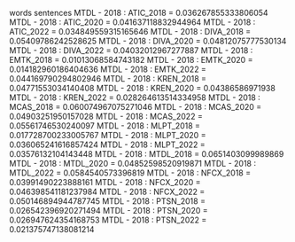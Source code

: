 words
sentences
MTDL - 2018 : ATIC_2018 = 0.036267855333806054
MTDL - 2018 : ATIC_2020 = 0.041637118832944964
MTDL - 2018 : ATIC_2022 = 0.034849559315165646
MTDL - 2018 : DIVA_2018 = 0.05409786242528625
MTDL - 2018 : DIVA_2020 = 0.04812075777530134
MTDL - 2018 : DIVA_2022 = 0.04032012967277887
MTDL - 2018 : EMTK_2018 = 0.01013068584743182
MTDL - 2018 : EMTK_2020 = 0.014182960186404636
MTDL - 2018 : EMTK_2022 = 0.044169790294802946
MTDL - 2018 : KREN_2018 = 0.04771553034140408
MTDL - 2018 : KREN_2020 = 0.04386586971938
MTDL - 2018 : KREN_2022 = 0.028264613514334958
MTDL - 2018 : MCAS_2018 = 0.060074967075271046
MTDL - 2018 : MCAS_2020 = 0.04903251950157028
MTDL - 2018 : MCAS_2022 = 0.05561746530240097
MTDL - 2018 : MLPT_2018 = 0.017728700233005767
MTDL - 2018 : MLPT_2020 = 0.036065241616857424
MTDL - 2018 : MLPT_2022 = 0.03576132104143448
MTDL - 2018 : MTDL_2018 = 0.0651403099989869
MTDL - 2018 : MTDL_2020 = 0.04852598520919871
MTDL - 2018 : MTDL_2022 = 0.0584540573396819
MTDL - 2018 : NFCX_2018 = 0.03991490223888161
MTDL - 2018 : NFCX_2020 = 0.046398541181237984
MTDL - 2018 : NFCX_2022 = 0.050146894944787745
MTDL - 2018 : PTSN_2018 = 0.026542396920271494
MTDL - 2018 : PTSN_2020 = 0.026947624354168753
MTDL - 2018 : PTSN_2022 = 0.021375747138081214
